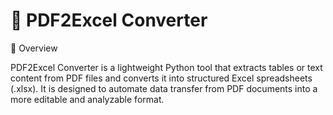 # 📄 PDF2Excel Converter

🚀 Overview  

PDF2Excel Converter is a lightweight Python tool that extracts tables or text content from PDF files and converts it into structured Excel spreadsheets (.xlsx). It is designed to automate data transfer from PDF documents into a more editable and analyzable format.


